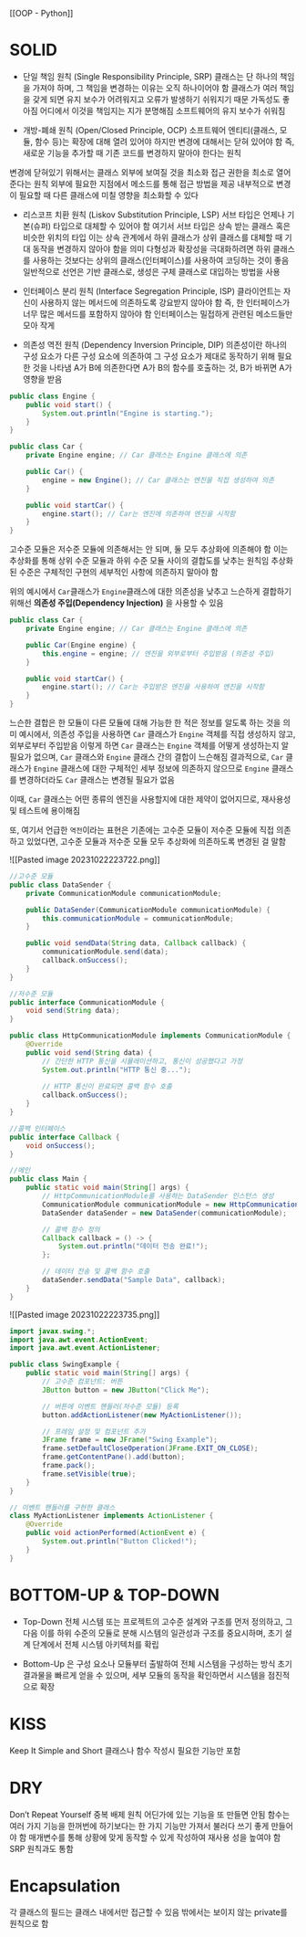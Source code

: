 [[OOP - Python]]
# SOLID
-  단일 책임 원칙 (Single Responsibility Principle, SRP)
클래스는 단 하나의 책임을 가져야 하며, 
그 책임을 변경하는 이유는 오직 하나이어야 함
클래스가 여러 책임을 갖게 되면 유지 보수가 어려워지고 오류가 발생하기 쉬워지기 때문
가독성도 좋아짐
어디에서 이것을 책임지는 지가 분명해짐
소프트웨어의 유지 보수가 쉬워짐
    
- 개방-폐쇄 원칙 (Open/Closed Principle, OCP)
소프트웨어 엔티티(클래스, 모듈, 함수 등)는 확장에 대해 열려 있어야 하지만 변경에 대해서는 닫혀 있어야 함
즉, 새로운 기능을 추가할 때 기존 코드를 변경하지 말아야 한다는 원칙

변경에 닫혀있기 위해서는 
클래스 외부에 보여질 것을 최소화
접근 권한을 최소로 열어준다는 원칙
외부에 필요한 지점에서 메소드를 통해 접근 방법을 제공 
내부적으로 변경이 필요할 때 다른 클래스에 미칠 영향을 최소화할 수 있다
    
- 리스코프 치환 원칙 (Liskov Substitution Principle, LSP)
서브 타입은 언제나 기본(슈퍼) 타입으로 대체할 수 있어야 함
여기서 서브 타입은 상속 받는 클래스 혹은 비슷한 위치의 타입
이는 상속 관계에서 하위 클래스가 상위 클래스를 대체할 때 기대 동작을 변경하지 않아야 함을 의미
다형성과 확장성을 극대화하려면 하위 클래스를 사용하는 것보다는 
상위의 클래스(인터페이스)를 사용하여 코딩하는 것이 좋음
일반적으로 선언은 기반 클래스로, 생성은 구체 클래스로 대입하는 방법을 사용
    
- 인터페이스 분리 원칙 (Interface Segregation Principle, ISP)
클라이언트는 자신이 사용하지 않는 메서드에 의존하도록 강요받지 않아야 함
즉, 한 인터페이스가 너무 많은 메서드를 포함하지 않아야 함
인터페이스는 밀접하게 관련된 메소드들만 모아 작게
 
- 의존성 역전 원칙 (Dependency Inversion Principle, DIP)
의존성이란 하나의 구성 요소가 다른 구성 요소에 의존하여 그 구성 요소가 제대로 동작하기 위해 필요한 것을 나타냄
A가 B에 의존한다면 A가 B의 함수를 호출하는 것, B가 바뀌면 A가 영향을 받음
```java
public class Engine {
    public void start() {
        System.out.println("Engine is starting.");
    }
}

public class Car {
    private Engine engine; // Car 클래스는 Engine 클래스에 의존

    public Car() {
        engine = new Engine(); // Car 클래스는 엔진을 직접 생성하여 의존
    }

    public void startCar() {
        engine.start(); // Car는 엔진에 의존하여 엔진을 시작함
    }
}
```

고수준 모듈은 저수준 모듈에 의존해서는 안 되며, 둘 모두 추상화에 의존해야 함
이는 추상화를 통해 상위 수준 모듈과 하위 수준 모듈 사이의 결합도를 낮추는 원칙임
추상화된 수준은 구체적인 구현의 세부적인 사항에 의존하지 말아야 함

위의 예시에서 `Car`클래스가 `Engine`클래스에 대한 의존성을 낮추고 느슨하게 결합하기 위해선 
**의존성 주입(Dependency Injection)** 을 사용할 수 있음

```java
public class Car {
    private Engine engine; // Car 클래스는 Engine 클래스에 의존

    public Car(Engine engine) {
        this.engine = engine; // 엔진을 외부로부터 주입받음 (의존성 주입)
    }

    public void startCar() {
        engine.start(); // Car는 주입받은 엔진을 사용하여 엔진을 시작함
    }
}
```

느슨한 결합은 한 모듈이 다른 모듈에 대해 가능한 한 적은 정보를 알도록 하는 것을 의미
예시에서, 의존성 주입을 사용하면 `Car` 클래스가 `Engine` 객체를 직접 생성하지 않고, 외부로부터 주입받음
이렇게 하면 `Car` 클래스는 `Engine` 객체를 어떻게 생성하는지 알 필요가 없으며, `Car` 클래스와 `Engine` 클래스 간의 결합이 느슨해짐
결과적으로, `Car` 클래스가 `Engine` 클래스에 대한 구체적인 세부 정보에 의존하지 않으므로 
`Engine` 클래스를 변경하더라도 `Car` 클래스는 변경될 필요가 없음

이때, `Car` 클래스는 어떤 종류의 엔진을 사용할지에 대한 제약이 없어지므로, 재사용성 및 테스트에 용이해짐

또, 여기서 언급한 `역전`이라는 표현은 
기존에는 고수준 모듈이 저수준 모듈에 직접 의존하고 있었다면,
고수준 모듈과 저수준 모듈 모두 추상화에 의존하도록 변경된 걸 말함

![[Pasted image 20231022223722.png]]

```java
//고수준 모듈
public class DataSender {
    private CommunicationModule communicationModule;

    public DataSender(CommunicationModule communicationModule) {
        this.communicationModule = communicationModule;
    }

    public void sendData(String data, Callback callback) {
        communicationModule.send(data);
        callback.onSuccess();
    }
}

//저수준 모듈
public interface CommunicationModule {
    void send(String data);
}

public class HttpCommunicationModule implements CommunicationModule {
    @Override
    public void send(String data) {
        // 간단한 HTTP 통신을 시뮬레이션하고, 통신이 성공했다고 가정 
        System.out.println("HTTP 통신 중..."); 
        
        // HTTP 통신이 완료되면 콜백 함수 호출 
        callback.onSuccess();
    }
}

//콜백 인터페이스
public interface Callback {
    void onSuccess();
}

//메인
public class Main {
    public static void main(String[] args) {
        // HttpCommunicationModule를 사용하는 DataSender 인스턴스 생성
        CommunicationModule communicationModule = new HttpCommunicationModule();
        DataSender dataSender = new DataSender(communicationModule);

        // 콜백 함수 정의
        Callback callback = () -> {
            System.out.println("데이터 전송 완료!");
        };

        // 데이터 전송 및 콜백 함수 호출
        dataSender.sendData("Sample Data", callback);
    }
}

```


![[Pasted image 20231022223735.png]]

```java
import javax.swing.*;
import java.awt.event.ActionEvent;
import java.awt.event.ActionListener;

public class SwingExample {
    public static void main(String[] args) {
        // 고수준 컴포넌트: 버튼
        JButton button = new JButton("Click Me");

        // 버튼에 이벤트 핸들러(저수준 모듈) 등록
        button.addActionListener(new MyActionListener());

        // 프레임 설정 및 컴포넌트 추가
        JFrame frame = new JFrame("Swing Example");
        frame.setDefaultCloseOperation(JFrame.EXIT_ON_CLOSE);
        frame.getContentPane().add(button);
        frame.pack();
        frame.setVisible(true);
    }
}

// 이벤트 핸들러를 구현한 클래스
class MyActionListener implements ActionListener {
    @Override
    public void actionPerformed(ActionEvent e) {
        System.out.println("Button Clicked!");
    }
}
```

# BOTTOM-UP & TOP-DOWN
- Top-Down
전체 시스템 또는 프로젝트의 고수준 설계와 구조를 먼저 정의하고, 
그 다음 이를 하위 수준의 모듈로 분해
시스템의 일관성과 구조를 중요시하며,
초기 설계 단계에서 전체 시스템 아키텍처를 확립

- Bottom-Up
은 구성 요소나 모듈부터 출발하여 전체 시스템을 구성하는 방식
초기 결과물을 빠르게 얻을 수 있으며, 
세부 모듈의 동작을 확인하면서 시스템을 점진적으로 확장

# KISS
Keep It Simple and Short
클래스나 함수 작성시 필요한 기능만 포함


# DRY
Don’t Repeat Yourself
중복 배제 원칙
어딘가에 있는 기능을 또 만들면 안됨
함수는 여러 가지 기능을 한꺼번에 하기보다는
한 가지 기능만 가져서 불러다 쓰기 좋게 만들어야 함
매개변수를 통해 상황에 맞게 동작할 수 있게 작성하여 재사용 성을 높여야 함
SRP 원칙과도 통함


# Encapsulation
각 클래스의 필드는 클래스 내에서만 접근할 수 있음
밖에서는 보이지 않는 private를 원칙으로 함


